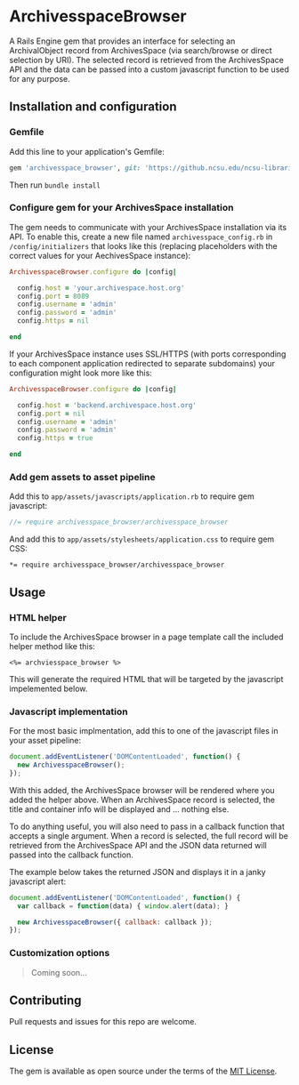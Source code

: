 # ArchivesspaceBrowser
A Rails Engine gem that provides an interface for selecting an ArchivalObject record from ArchivesSpace (via search/browse or direct selection by URI). The selected record is retrieved from the ArchivesSpace API and the data can be passed into a custom javascript function to be used for any purpose.

## Installation and configuration

### Gemfile

Add this line to your application's Gemfile:

```ruby
gem 'archivesspace_browser', git: 'https://github.ncsu.edu/ncsu-libraries/archivesspace_browser_rails.git'
```

Then run `bundle install`

### Configure gem for your ArchivesSpace installation

The gem needs to communicate with your ArchivesSpace installation via its API.
To enable this, create a new file named `archivesspace_config.rb` in `/config/initializers` that looks like this (replacing placeholders with the correct values for your AechivesSpace instance):

```ruby
ArchivesspaceBrowser.configure do |config|

  config.host = 'your.archivespace.host.org'
  config.port = 8089
  config.username = 'admin'
  config.password = 'admin'
  config.https = nil

end
```

If your ArchivesSpace instance uses SSL/HTTPS (with ports corresponding to each component application redirected to separate subdomains) your configuration might look more like this:

```ruby
ArchivesspaceBrowser.configure do |config|

  config.host = 'backend.archivespace.host.org'
  config.port = nil
  config.username = 'admin'
  config.password = 'admin'
  config.https = true

end
```

### Add gem assets to asset pipeline

Add this to `app/assets/javascripts/application.rb` to require gem javascript:

```js
//= require archivesspace_browser/archivesspace_browser
```

And add this to `app/assets/stylesheets/application.css` to require gem CSS:

```
*= require archivesspace_browser/archivesspace_browser
```



## Usage

### HTML helper

To include the ArchivesSpace browser in a page template call the included helper method like this:

```
<%= archviesspace_browser %>
```

This will generate the required HTML that will be targeted by the javascript impelemented below.


### Javascript implementation

For the most basic implmentation, add this to one of the javascript files in your asset pipeline:

```js
document.addEventListener('DOMContentLoaded', function() {
  new ArchivesspaceBrowser();
});
```

With this added, the ArchivesSpace browser will be rendered where you added the helper above. When an ArchivesSpace record is selected, the title and container info will be displayed and ... nothing else.

To do anything useful, you will also need to pass in a callback function that accepts a single argument. When a record is selected, the full record will be retrieved from the ArchivesSpace API and the JSON data returned will passed into the callback function.

The example below takes the returned JSON and displays it in a janky javascript alert:

```js
document.addEventListener('DOMContentLoaded', function() {
  var callback = function(data) { window.alert(data); }

  new ArchivesspaceBrowser({ callback: callback });
});
```

### Customization options

> Coming soon...


## Contributing

Pull requests and issues for this repo are welcome.


## License

The gem is available as open source under the terms of the [MIT License](./MIT-LICENSE).
